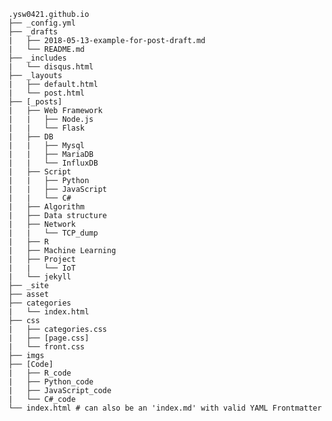 <pre><code>.ysw0421.github.io
├── _config.yml
├── _drafts
|   ├── 2018-05-13-example-for-post-draft.md
|   └── README.md
├── _includes
|   └── disqus.html
├── _layouts
|   ├── default.html
|   └── post.html
├── [_posts]
|   ├── Web Framework
|   |   ├── Node.js
|   |   └── Flask
|   ├── DB
|   |   ├── Mysql
|   |   ├── MariaDB
|   |   └── InfluxDB
|   ├── Script
|   |   ├── Python
|   |   ├── JavaScript
|   |   └── C#
|   ├── Algorithm
|   ├── Data structure
|   ├── Network
|   |   └── TCP_dump
|   ├── R
|   ├── Machine Learning
|   ├── Project
|   |   └── IoT
|   └── jekyll
├── _site
├── asset
├── categories
|   └── index.html
├── css
|   ├── categories.css
|   ├── [page.css]
|   └── front.css
├── imgs
├── [Code]
|   ├── R_code
|   ├── Python_code
|   ├── JavaScript_code
|   └── C#_code
└── index.html # can also be an 'index.md' with valid YAML Frontmatter
</code></pre>

